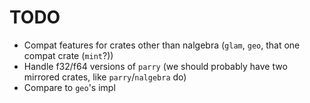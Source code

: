 # TODO

- Compat features for crates other than nalgebra (`glam`, `geo`, that one compat crate (`mint`?))
- Handle f32/f64 versions of `parry` (we should probably have two mirrored crates, like `parry`/`nalgebra` do)
- Compare to `geo`'s impl
